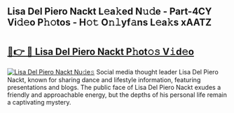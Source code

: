 ## Lisa Del Piero Nackt L𝚎a𝚔ed N𝚞𝚍e - Part-4CY Vi𝚍𝚎o P𝚑𝚘tos - H𝚘𝚝 O𝚗𝚕yf𝚊ns L𝚎a𝚔s xAATZ

# <h2><a href="http://kf65ub7.oniu.top/?m=Lisa+Del+Piero+Nackt">🔗👉 🔴 Lisa Del Piero Nackt P𝚑ot𝚘𝚜 V𝚒d𝚎o</a></h2>

[![Lisa Del Piero Nackt Nu𝚍e𝚜](https://i.imgur.com/0qMVB7G.gif)](http://kf65ub7.oniu.top/?m=Lisa+Del+Piero+Nackt)
Social media thought leader Lisa Del Piero Nackt, known for sharing dance and lifestyle information, featuring presentations and blogs. The public face of Lisa Del Piero Nackt exudes a friendly and approachable energy, but the depths of his personal life remain a captivating mystery.  
